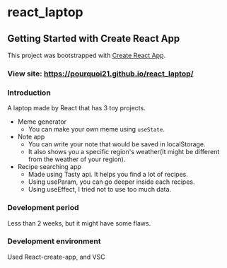 # react_laptop

## Getting Started with Create React App

This project was bootstrapped with [Create React App](https://github.com/facebook/create-react-app).

### View site: https://pourquoi21.github.io/react_laptop/

### Introduction
A laptop made by React that has 3 toy projects.
* Meme generator
  * You can make your own meme using `useState`.
* Note app
  * You can write your note that would be saved in localStorage.
  * It also shows you a specific region's weather(It might be different from the weather of your region).
* Recipe searching app
  * Made using Tasty api. It helps you find a lot of recipes. 
  * Using useParam, you can go deeper inside each recipes.
  * Using useEffect, I tried not to use too much data.

### Development period
Less than 2 weeks, but it might have some flaws.

### Development environment
Used React-create-app, and VSC
